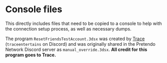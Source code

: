 # Console files

This directly includes files that need to be copied to a console to help with
the connection setup process, as well as necessary dumps.

The program `ResetFriendsTestAccount.3dsx` was created by
[Trace](https://github.com/TraceEntertains) (`traceentertains` on Discord) and
was originally shared in the Pretendo Network Discord server as
`manual_override.3dsx`. **All credit for this program goes to Trace.**
